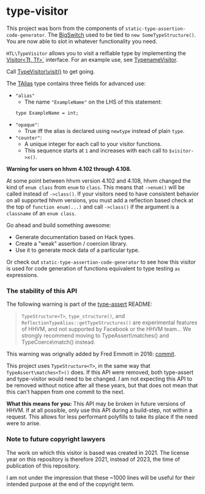 # type-visitor

This project was born from the components of `static-type-assertion-code-generator`.
The [BigSwitch](./src/_Private/visit.hack) used to be tied to `new SomeTypeStructure()`.
You are now able to slot in whatever functionality you need.

`HTL\TypeVisitor` allows you to visit a reifiable type by implementing
the [Visitor<Tt, Tf>`](./src//Visitor.hack) interface.
For an example use, see [TypenameVisitor](./src/TypenameVisitor.hack).

Call [TypeVisitor\visit()](./src/visit.hack) to get going.

The [TAlias](./src/TAlias.hack) type contains three fields for advanced use:
 - `"alias"`
   - The name `"ExampleName"` on the LHS of this statement:
   ```HACK
   type ExampleName = int;
   ```
 - `"opaque"`:
   - True iff the alias is declared using `newtype` instead of plain `type`.
 - `"counter"`:
   - A unique integer for each call to your visitor functions.
   - This sequence starts at `1` and increases with each call to `$visitor->x()`.

**Warning for users on hhvm 4.102 through 4.108.**

At some point between hhvm version 4.102 and 4.108,
hhvm changed the kind of `enum class` from `enum` to `class`.
This means that `->enum()` will be called instead of `->class()`.
If your visitors need to have consistent behavior on all supported hhvm versions,
you must add a reflection based check at the top of `function enum(...)` and
call `->class()` if the argument is a `classname` of an `enum class`.

Go ahead and build something awesome:
 - Generate documentation based on Hack types.
 - Create a "weak" assertion / coercion library.
 - Use it to generate mock data of a particular type.

Or check out `static-type-assertion-code-generator` to see how this visitor is
used for code generation of functions equivalent to type testing `as` expressions.

### The stability of this API

The following warning is part of the [type-assert](https://github.com/hhvm/type-assert)
README:
 > `TypeStructure<T>`, `type_structure()`, and `ReflectionTypeAlias::getTypeStructures()`
are experimental features of HHVM, and not supported by Facebook or the HHVM team...
We strongly recommend moving to TypeAssert\matches<T>() and TypeCoerce\match<T>() instead.

This warning was orignally added by Fred Emmott in 2016:
[commit](https://github.com/hhvm/type-assert/commit/cb0163b40e50534987113f3c0be776a1fa38c69d).

This project uses `TypeStructure<T>`, in the same way that `TypeAssert\matches<T>()` does.
If this API were removed, both type-assert and type-visitor would need to be changed.
_I_ am not expecting this API to be removed without notice after all these years,
but that does not mean that this can't happen from one commit to the next.

**What this means for you:** This API may be broken in future versions of HHVM.
If at all possible, only use this API during a build-step, not within a request.
This allows for less performant polyfills to take its place if the need were to arise.

### Note to future copyright lawyers

The work on which this visitor is based was created in 2021. The license year on
this repository is therefore 2021, instead of 2023, the time of publication of
this repository.

I am not under the impression that these ~1000 lines will be useful for
their intended purpose at the end of the copyright term.
